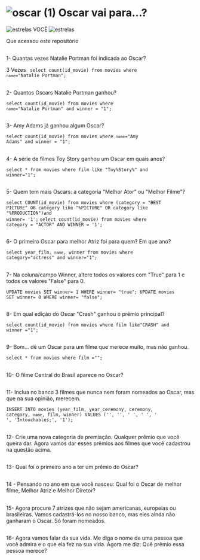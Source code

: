 #  ![oscar (1)](https://user-images.githubusercontent.com/111004514/236502883-13465dd2-a14a-44ba-b4c1-e5e7b606654c.png) Oscar vai para...?
<div>
  
![estrelas](https://user-images.githubusercontent.com/111004514/236503252-d08cd53c-d12c-4eb3-a58c-621feabac86f.png)
  VOCÊ
  ![estrelas](https://user-images.githubusercontent.com/111004514/236503360-31999433-279e-4a7e-b760-3a1f7a9fb23c.png)

  Que acessou este repositório
</div>
 
##

1- Quantas vezes Natalie Portman foi indicada ao Oscar?

3 Vezes
<code> select count(id_movie) from movies where `name`="Natalie Portman";</code>

##

2- Quantos Oscars Natalie Portman ganhou?

<code>select count(id_movie) from movies where `name`="Natalie Portman" and winner = "1";
</code>

##

3- Amy Adams já ganhou algum Oscar?

<code>select count(id_movie) from movies where `name`="Amy Adams" and winner = "1";</code>

##

4- A série de filmes Toy Story ganhou um Oscar em quais anos?

<code>select * from movies where film like "Toy%Story%" and winner="1";</code>

##
    
5- Quem tem mais Oscars: a categoria "Melhor Ator" ou "Melhor Filme"?

<code>select COUNT(id_movie) from movies where (category = "BEST PICTURE" OR category like "%PICTURE" OR category like "%PRODUCTION")and winner= '1';</code>
<code>select count(id_movie) from movies where category = "ACTOR" AND WINNER = '1';</code>

##

 6- O primeiro Oscar para melhor Atriz foi para quem? Em que ano?

<code>select year_film, `name`, winner from movies where category="actress" and winner="1";</code>

##

7- Na coluna/campo Winner, altere todos os valores com "True" para 1 e todos os valores "False" para 0.

<code>UPDATE movies
SET  winner= 1
WHERE winner= "true";
UPDATE movies
SET  winner= 0
WHERE winner= "false";
</code>

##

 8- Em qual edição do Oscar "Crash" ganhou o prêmio principal?

 <code>select count(id_movie) from movies where film like"CRASH" and winner ="1";
</code>
	
##

9- Bom... dê um Oscar para um filme que merece muito, mas não ganhou.

<code>select * from movies where film ="";</code>

##

10- O filme Central do Brasil aparece no Oscar?
<code></code>

##

11- Inclua no banco 3 filmes que nunca nem foram nomeados ao Oscar, mas que na sua opinião, merecem. 

<code>INSERT INTO movies (year_film, year_ceremony, ceremony, category, `name`, film, winner) VALUES ('', '', ' ', ' ', ' ', 'Intouchables;', '1');</code>

##

12- Crie uma nova categoria de premiação. Qualquer prêmio que você queira dar. Agora vamos dar esses prêmios aos filmes que você cadastrou na questão acima.
<code></code>

##

13- Qual foi o primeiro ano a ter um prêmio do Oscar?
<code></code>

##

14 - Pensando no ano em que você nasceu: Qual foi o Oscar de melhor filme, Melhor Atriz e Melhor Diretor?
<code></code>

##

15- Agora procure 7 atrizes que não sejam americanas, europeias ou brasileiras.  Vamos cadastrá-los no nosso banco, mas eles ainda não ganharam o Oscar. Só foram nomeados.
<code></code>

##

16- Agora vamos falar da sua vida. Me diga o nome de uma pessoa que você admira e o que ela fez na sua vida. Agora me diz: Quê prêmio essa pessoa merece? 
<code></code>

##
